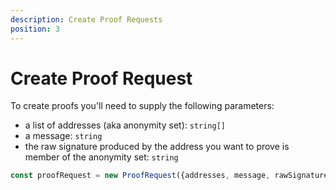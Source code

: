 ```yaml
---
description: Create Proof Requests
position: 3
---
```


# Create Proof Request
To create proofs you'll need to supply the following parameters:
- a list of addresses (aka anonymity set): `string[]`
- a message: `string`
- the raw signature produced by the address you want to prove is member of the anonymity set: `string`

```javascript
const proofRequest = new ProofRequest({addresses, message, rawSignature,  })
```